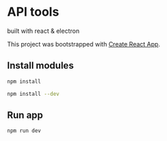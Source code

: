 # API tools

built with react & electron

This project was bootstrapped with [Create React App](https://github.com/facebookincubator/create-react-app).

## Install modules

```bash
npm install
```

```bash
npm install --dev
```

## Run app

```bash
npm run dev
```
